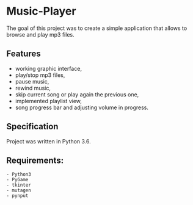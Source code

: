 # Music-Player
The goal of this project was to create a simple application that allows to browse and play mp3 files.

## Features
- working graphic interface,
- play/stop mp3 files,
- pause music,
- rewind music,
- skip current song or play again the previous one,
- implemented playlist view,
- song progress bar and adjusting volume in progress.

## Specification
Project was written in Python 3.6.

## Requirements:
    - Python3
    - PyGame
    - tkinter
    - mutagen
    - pynput
